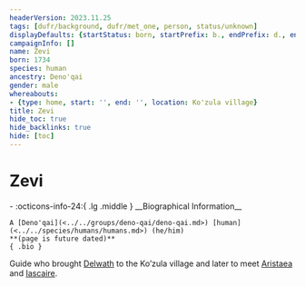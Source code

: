 ```yaml
---
headerVersion: 2023.11.25
tags: [dufr/background, dufr/met_one, person, status/unknown]
displayDefaults: {startStatus: born, startPrefix: b., endPrefix: d., endStatus: died}
campaignInfo: []
name: Zevi
born: 1734
species: human
ancestry: Deno'qai
gender: male
whereabouts:
- {type: home, start: '', end: '', location: Ko'zula village}
title: Zevi
hide_toc: true
hide_backlinks: true
hide: [toc]
---
```

# Zevi
<div class="grid cards ext-narrow-margin ext-one-column" markdown>
- :octicons-info-24:{ .lg .middle } __Biographical Information__

    A [Deno'qai](<../../groups/deno-qai/deno-qai.md>) [human](<../../species/humans/humans.md>) (he/him)  
    **(page is future dated)**  
    { .bio }

</div>


Guide who brought [Delwath](<../pcs/dunmar-fellowship/delwath.md>) to the Ko’zula village and later to meet [Aristaea](<../pcs/dunmar-fellowship/guests/aristaea.md>) and [Iascaire](<../pcs/dunmar-fellowship/guests/iascaire.md>).